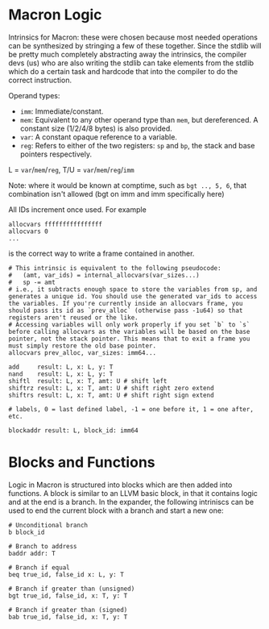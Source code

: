 # Macron Logic
Intrinsics for Macron: these were chosen because most needed operations can be synthesized by stringing a few of these together. Since the stdlib will be pretty much completely abstracting away the intrinsics, the compiler devs (us) who are also writing the stdlib can take elements from the stdlib which do a certain task and hardcode that into the compiler to do the correct instruction.

Operand types:
- `imm`: Immediate/constant.
- `mem`: Equivalent to any other operand type than `mem`, but dereferenced. A constant size (1/2/4/8 bytes) is also provided.
- `var`: A constant opaque reference to a variable.
- `reg`: Refers to either of the two registers: `sp` and `bp`, the stack and base pointers respectively.

L = `var`/`mem`/`reg`, T/U = `var`/`mem`/`reg`/`imm`

Note: where it would be known at comptime, such as `bgt .., 5, 6`, that combination isn't allowed (bgt on imm and imm specifically here)

All IDs increment once used. For example
```
allocvars ffffffffffffffff
allocvars 0
...
```
is the correct way to write a frame contained in another.

```
# This intrinsic is equivalent to the following pseudocode:
#   (amt, var_ids) = internal_allocvars(var_sizes...)
#   sp -= amt
# i.e., it subtracts enough space to store the variables from sp, and generates a unique id. You should use the generated var_ids to access the variables. If you're currently inside an allocvars frame, you should pass its id as `prev_alloc` (otherwise pass -1u64) so that registers aren't reused or the like.
# Accessing variables will only work properly if you set `b` to `s` before calling allocvars as the variables will be based on the base pointer, not the stack pointer. This means that to exit a frame you must simply restore the old base pointer.
allocvars prev_alloc, var_sizes: imm64...

add     result: L, x: L, y: T
nand    result: L, x: L, y: T
shiftl  result: L, x: T, amt: U # shift left
shiftrz result: L, x: T, amt: U # shift right zero extend
shiftrs result: L, x: T, amt: U # shift right sign extend

# labels, 0 = last defined label, -1 = one before it, 1 = one after, etc.

blockaddr result: L, block_id: imm64
```

# Blocks and Functions
Logic in Macron is structured into blocks which are then added into functions. A block is similar to an LLVM basic block, in that it contains logic and at the end is a branch. In the expander, the following intriniscs can be used to end the current block with a branch and start a new one:

```
# Unconditional branch
b block_id

# Branch to address
baddr addr: T

# Branch if equal
beq true_id, false_id x: L, y: T

# Branch if greater than (unsigned)
bgt true_id, false_id, x: T, y: T

# Branch if greater than (signed)
bab true_id, false_id, x: T, y: T
```
